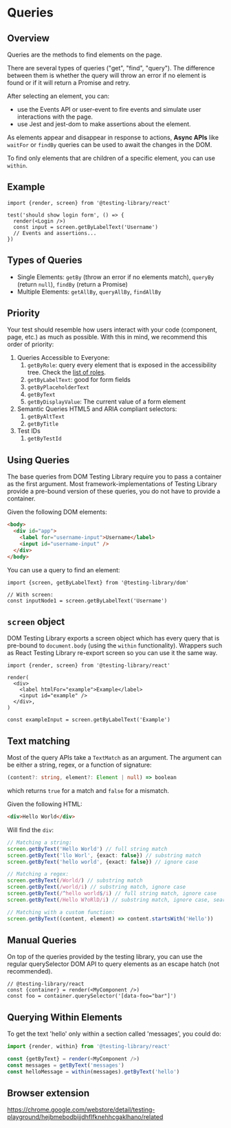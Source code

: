 # Queries

## Overview

Queries are the methods to find elements on the page.

There are several types of queries ("get", "find", "query"). The difference between them is whether the query will throw an error if no element is found or if it will return a Promise and retry. 

After selecting an element, you can:
- use the Events API or user-event to fire events and simulate user interactions with the page.
- use Jest and jest-dom to make assertions about the element.

As elements appear and disappear in response to actions, **Async APIs** like `waitFor` or `findBy` queries can be used to await the changes in the DOM.

To find only elements that are children of a specific element, you can use `within`.


## Example

```tsx
import {render, screen} from '@testing-library/react'

test('should show login form', () => {
  render(<Login />)
  const input = screen.getByLabelText('Username')
  // Events and assertions...
})
```


## Types of Queries

- Single Elements: `getBy` (throw an error if no elements match), `queryBy` (return `null`), `findBy` (return a Promise)
- Multiple Elements: `getAllBy`, `queryAllBy`, `findAllBy`


## Priority

Your test should resemble how users interact with your code (component, page, etc.) as much as possible. With this in mind, we recommend this order of priority:

1. Queries Accessible to Everyone:
    1. `getByRole`: query every element that is exposed in the accessibility tree. Check the [list of roles](https://developer.mozilla.org/en-US/docs/Web/Accessibility/ARIA/ARIA_Techniques#roles).
    1. `getByLabelText`: good for form fields
    1. `getByPlaceholderText`
    1. `getByText`
    1. `getByDisplayValue`: The current value of a form element 
1. Semantic Queries HTML5 and ARIA compliant selectors:
    1. `getByAltText`
    1. `getByTitle`
1. Test IDs
    1. `getByTestId`


## Using Queries

The base queries from DOM Testing Library require you to pass a container as the first argument. Most framework-implementations of Testing Library provide a pre-bound version of these queries, you do not have to provide a container.

Given the following DOM elements:

```html
<body>
  <div id="app">
    <label for="username-input">Username</label>
    <input id="username-input" />
  </div>
</body>
```

You can use a query to find an element:

```tsx
import {screen, getByLabelText} from '@testing-library/dom'

// With screen:
const inputNode1 = screen.getByLabelText('Username')
```


## `screen` object

DOM Testing Library exports a screen object which has every query that is pre-bound to `document.body` (using the `within` functionality). Wrappers such as React Testing Library re-export screen so you can use it the same way.

```tsx
import {render, screen} from '@testing-library/react'

render(
  <div>
    <label htmlFor="example">Example</label>
    <input id="example" />
  </div>,
)

const exampleInput = screen.getByLabelText('Example')
```

## Text matching

Most of the query APIs take a `TextMatch` as an argument. The argument can be either a string, regex, or a function of signature:

```ts
(content?: string, element?: Element | null) => boolean
```

which returns `true` for a match and `false` for a mismatch.

Given the following HTML:

```html
<div>Hello World</div>
```

Will find the `div`:

```ts
// Matching a string:
screen.getByText('Hello World') // full string match
screen.getByText('llo Worl', {exact: false}) // substring match
screen.getByText('hello world', {exact: false}) // ignore case

// Matching a regex:
screen.getByText(/World/) // substring match
screen.getByText(/world/i) // substring match, ignore case
screen.getByText(/^hello world$/i) // full string match, ignore case
screen.getByText(/Hello W?oRlD/i) // substring match, ignore case, searches for "hello world" or "hello orld"

// Matching with a custom function:
screen.getByText((content, element) => content.startsWith('Hello'))
```


## Manual Queries

On top of the queries provided by the testing library, you can use the regular querySelector DOM API to query elements as an escape hatch (not recommended).

```tsx
// @testing-library/react
const {container} = render(<MyComponent />)
const foo = container.querySelector('[data-foo="bar"]')
```


## Querying Within Elements

To get the text 'hello' only within a section called 'messages', you could do:

```js
import {render, within} from '@testing-library/react'

const {getByText} = render(<MyComponent />)
const messages = getByText('messages')
const helloMessage = within(messages).getByText('hello')
```


## Browser extension

https://chrome.google.com/webstore/detail/testing-playground/hejbmebodbijjdhflfknehhcgaklhano/related
